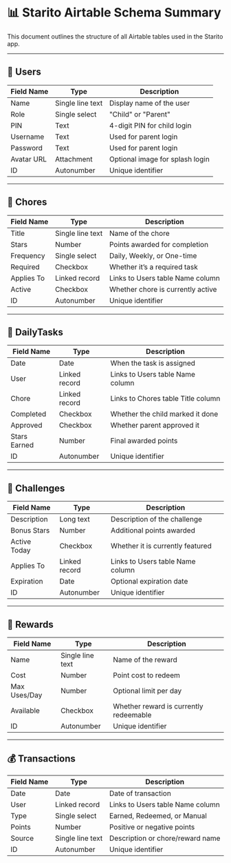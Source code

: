 # 📊 Starito Airtable Schema Summary

This document outlines the structure of all Airtable tables used in the Starito app.

---

## 🧍 Users

| Field Name   | Type              | Description |
|--------------|-------------------|-------------|
| Name         | Single line text  | Display name of the user |
| Role         | Single select     | "Child" or "Parent" |
| PIN          | Text              | 4-digit PIN for child login |
| Username     | Text              | Used for parent login |
| Password     | Text              | Used for parent login |
| Avatar URL   | Attachment        | Optional image for splash login |
| ID           | Autonumber        | Unique identifier |

---

## 🧹 Chores

| Field Name   | Type              | Description |
|--------------|-------------------|-------------|
| Title        | Single line text  | Name of the chore |
| Stars        | Number            | Points awarded for completion |
| Frequency    | Single select     | Daily, Weekly, or One-time |
| Required     | Checkbox          | Whether it’s a required task |
| Applies To   | Linked record     | Links to Users table Name column|
| Active       | Checkbox          | Whether chore is currently active |
| ID           | Autonumber        | Unique identifier |

---

## 📅 DailyTasks

| Field Name     | Type              | Description |
|----------------|-------------------|-------------|
| Date           | Date              | When the task is assigned |
| User           | Linked record     | Links to Users table Name column|
| Chore          | Linked record     | Links to Chores table Title column|
| Completed      | Checkbox          | Whether the child marked it done |
| Approved       | Checkbox          | Whether parent approved it |
| Stars Earned   | Number            | Final awarded points |
| ID             | Autonumber        | Unique identifier |

---

## 🎯 Challenges

| Field Name     | Type              | Description |
|----------------|-------------------|-------------|
| Description    | Long text         | Description of the challenge |
| Bonus Stars    | Number            | Additional points awarded |
| Active Today   | Checkbox          | Whether it is currently featured |
| Applies To     | Linked record     | Links to Users table Name column |
| Expiration     | Date              | Optional expiration date |
| ID             | Autonumber        | Unique identifier |

---

## 🎁 Rewards

| Field Name     | Type              | Description |
|----------------|-------------------|-------------|
| Name           | Single line text  | Name of the reward |
| Cost           | Number            | Point cost to redeem |
| Max Uses/Day   | Number            | Optional limit per day |
| Available      | Checkbox          | Whether reward is currently redeemable |
| ID             | Autonumber        | Unique identifier |

---

## 💰 Transactions

| Field Name     | Type              | Description |
|----------------|-------------------|-------------|
| Date           | Date              | Date of transaction |
| User           | Linked record     | Links to Users table Name column|
| Type           | Single select     | Earned, Redeemed, or Manual |
| Points         | Number            | Positive or negative points |
| Source         | Single line text  | Description or chore/reward name |
| ID             | Autonumber        | Unique identifier |